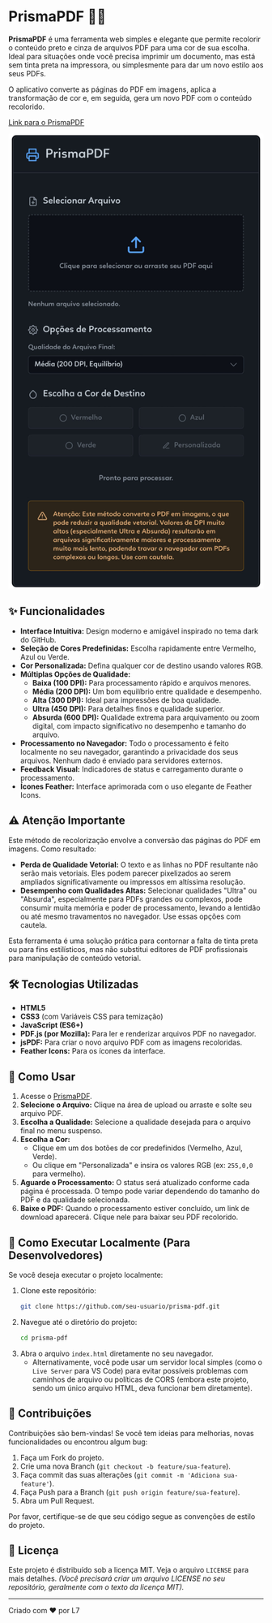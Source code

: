 # PrismaPDF 🎨📄

**PrismaPDF** é uma ferramenta web simples e elegante que permite recolorir o conteúdo preto e cinza de arquivos PDF para uma cor de sua escolha. Ideal para situações onde você precisa imprimir um documento, mas está sem tinta preta na impressora, ou simplesmente para dar um novo estilo aos seus PDFs.

O aplicativo converte as páginas do PDF em imagens, aplica a transformação de cor e, em seguida, gera um novo PDF com o conteúdo recolorido.

[Link para o PrismaPDF](https://suntzar.github.io/prismapdf/)

![Captura de Tela do PrismaPDF](print.png)

## ✨ Funcionalidades

*   **Interface Intuitiva:** Design moderno e amigável inspirado no tema dark do GitHub.
*   **Seleção de Cores Predefinidas:** Escolha rapidamente entre Vermelho, Azul ou Verde.
*   **Cor Personalizada:** Defina qualquer cor de destino usando valores RGB.
*   **Múltiplas Opções de Qualidade:**
    *   **Baixa (100 DPI):** Para processamento rápido e arquivos menores.
    *   **Média (200 DPI):** Um bom equilíbrio entre qualidade e desempenho.
    *   **Alta (300 DPI):** Ideal para impressões de boa qualidade.
    *   **Ultra (450 DPI):** Para detalhes finos e qualidade superior.
    *   **Absurda (600 DPI):** Qualidade extrema para arquivamento ou zoom digital, com impacto significativo no desempenho e tamanho do arquivo.
*   **Processamento no Navegador:** Todo o processamento é feito localmente no seu navegador, garantindo a privacidade dos seus arquivos. Nenhum dado é enviado para servidores externos.
*   **Feedback Visual:** Indicadores de status e carregamento durante o processamento.
*   **Ícones Feather:** Interface aprimorada com o uso elegante de Feather Icons.

## ⚠️ Atenção Importante

Este método de recolorização envolve a conversão das páginas do PDF em imagens. Como resultado:

*   **Perda de Qualidade Vetorial:** O texto e as linhas no PDF resultante não serão mais vetoriais. Eles podem parecer pixelizados ao serem ampliados significativamente ou impressos em altíssima resolução.
*   **Desempenho com Qualidades Altas:** Selecionar qualidades "Ultra" ou "Absurda", especialmente para PDFs grandes ou complexos, pode consumir muita memória e poder de processamento, levando a lentidão ou até mesmo travamentos no navegador. Use essas opções com cautela.

Esta ferramenta é uma solução prática para contornar a falta de tinta preta ou para fins estilísticos, mas não substitui editores de PDF profissionais para manipulação de conteúdo vetorial.

## 🛠️ Tecnologias Utilizadas

*   **HTML5**
*   **CSS3** (com Variáveis CSS para temização)
*   **JavaScript (ES6+)**
*   **PDF.js (por Mozilla):** Para ler e renderizar arquivos PDF no navegador.
*   **jsPDF:** Para criar o novo arquivo PDF com as imagens recoloridas.
*   **Feather Icons:** Para os ícones da interface.

## 🚀 Como Usar

1.  Acesse o [PrismaPDF](https://suntzar.github.io/prismapdf/).
2.  **Selecione o Arquivo:** Clique na área de upload ou arraste e solte seu arquivo PDF.
3.  **Escolha a Qualidade:** Selecione a qualidade desejada para o arquivo final no menu suspenso.
4.  **Escolha a Cor:**
    *   Clique em um dos botões de cor predefinidos (Vermelho, Azul, Verde).
    *   Ou clique em "Personalizada" e insira os valores RGB (ex: `255,0,0` para vermelho).
5.  **Aguarde o Processamento:** O status será atualizado conforme cada página é processada. O tempo pode variar dependendo do tamanho do PDF e da qualidade selecionada.
6.  **Baixe o PDF:** Quando o processamento estiver concluído, um link de download aparecerá. Clique nele para baixar seu PDF recolorido.

## 🔧 Como Executar Localmente (Para Desenvolvedores)

Se você deseja executar o projeto localmente:

1.  Clone este repositório:
    ```bash
    git clone https://github.com/seu-usuario/prisma-pdf.git
    ```
2.  Navegue até o diretório do projeto:
    ```bash
    cd prisma-pdf
    ```
3.  Abra o arquivo `index.html` diretamente no seu navegador.
    *   Alternativamente, você pode usar um servidor local simples (como o `Live Server` para VS Code) para evitar possíveis problemas com caminhos de arquivo ou políticas de CORS (embora este projeto, sendo um único arquivo HTML, deva funcionar bem diretamente).

## 🤝 Contribuições

Contribuições são bem-vindas! Se você tem ideias para melhorias, novas funcionalidades ou encontrou algum bug:

1.  Faça um Fork do projeto.
2.  Crie uma nova Branch (`git checkout -b feature/sua-feature`).
3.  Faça commit das suas alterações (`git commit -m 'Adiciona sua-feature'`).
4.  Faça Push para a Branch (`git push origin feature/sua-feature`).
5.  Abra um Pull Request.

Por favor, certifique-se de que seu código segue as convenções de estilo do projeto.

## 📝 Licença

Este projeto é distribuído sob a licença MIT. Veja o arquivo `LICENSE` para mais detalhes. *(Você precisará criar um arquivo LICENSE no seu repositório, geralmente com o texto da licença MIT).*

---

Criado com ❤️ por L7
